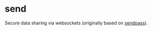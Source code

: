 # send

Secure data sharing via websockets (originally based on [sendpass](https://github.com/ajxchapman/sendpass)).
